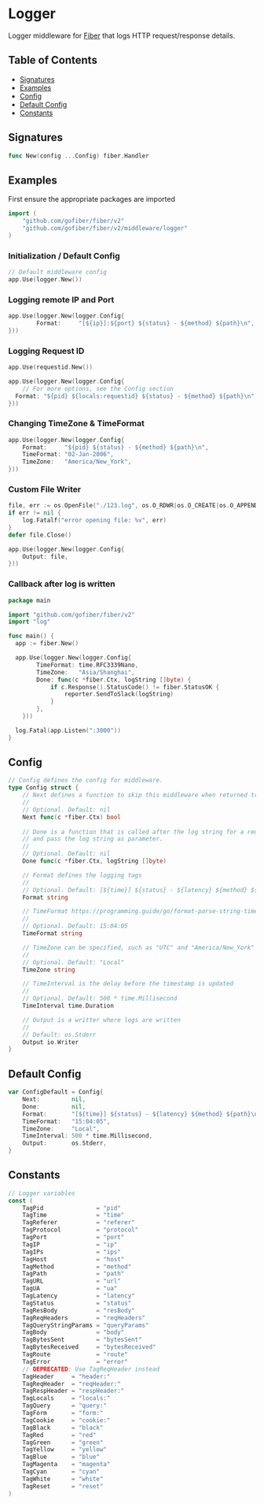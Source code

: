 # Logger

Logger middleware for [Fiber](https://github.com/gofiber/fiber) that logs HTTP request/response details.

## Table of Contents

* [Signatures](logger.md#signatures)
* [Examples](logger.md#examples)
* [Config](logger.md#config)
* [Default Config](logger.md#default-config)
* [Constants](logger.md#constants)

## Signatures

```go
func New(config ...Config) fiber.Handler
```

## Examples

First ensure the appropriate packages are imported

```go
import (
    "github.com/gofiber/fiber/v2"
    "github.com/gofiber/fiber/v2/middleware/logger"
)
```

### **Initialization / Default Config**

```go
// Default middleware config
app.Use(logger.New())
```

### **Logging remote IP and Port**

```go
app.Use(logger.New(logger.Config{
        Format:     "[${ip}]:${port} ${status} - ${method} ${path}\n",
}))
```

### Logging Request ID
```go
app.Use(requestid.New())

app.Use(logger.New(logger.Config{
    // For more options, see the Config section
  Format: "${pid} ${locals:requestid} ${status} - ${method} ${path}\n",
}))
```

### **Changing TimeZone & TimeFormat**

```go
app.Use(logger.New(logger.Config{
    Format:     "${pid} ${status} - ${method} ${path}\n",
    TimeFormat: "02-Jan-2006",
    TimeZone:   "America/New_York",
}))
```

### **Custom File Writer**

```go
file, err := os.OpenFile("./123.log", os.O_RDWR|os.O_CREATE|os.O_APPEND, 0666)
if err != nil {
    log.Fatalf("error opening file: %v", err)
}
defer file.Close()

app.Use(logger.New(logger.Config{
    Output: file,
}))
```

### **Callback after log is written**

```go
package main

import "github.com/gofiber/fiber/v2"
import "log"

func main() {
  app := fiber.New()

  app.Use(logger.New(logger.Config{
		TimeFormat: time.RFC3339Nano,
		TimeZone:   "Asia/Shanghai",
		Done: func(c *fiber.Ctx, logString []byte) {
			if c.Response().StatusCode() != fiber.StatusOK {
				reporter.SendToSlack(logString) 
			}
		},
	}))

  log.Fatal(app.Listen(":3000"))
}
```

## Config

```go
// Config defines the config for middleware.
type Config struct {
    // Next defines a function to skip this middleware when returned true.
    //
    // Optional. Default: nil
    Next func(c *fiber.Ctx) bool
    
    // Done is a function that is called after the log string for a request is written to Output,
    // and pass the log string as parameter.
    //
    // Optional. Default: nil
    Done func(c *fiber.Ctx, logString []byte)

    // Format defines the logging tags
    //
    // Optional. Default: [${time}] ${status} - ${latency} ${method} ${path}\n
    Format string

    // TimeFormat https://programming.guide/go/format-parse-string-time-date-example.html
    //
    // Optional. Default: 15:04:05
    TimeFormat string

    // TimeZone can be specified, such as "UTC" and "America/New_York" and "Asia/Chongqing", etc
    //
    // Optional. Default: "Local"
    TimeZone string

    // TimeInterval is the delay before the timestamp is updated
    //
    // Optional. Default: 500 * time.Millisecond
    TimeInterval time.Duration

    // Output is a writter where logs are written
    //
    // Default: os.Stderr
    Output io.Writer
}
```

## Default Config

```go
var ConfigDefault = Config{
    Next:         nil,
    Done:         nil,
    Format:       "[${time}] ${status} - ${latency} ${method} ${path}\n",
    TimeFormat:   "15:04:05",
    TimeZone:     "Local",
    TimeInterval: 500 * time.Millisecond,
    Output:       os.Stderr,
}
```

## Constants

```go
// Logger variables
const (
	TagPid               = "pid"
	TagTime              = "time"
	TagReferer           = "referer"
	TagProtocol          = "protocol"
	TagPort              = "port"
	TagIP                = "ip"
	TagIPs               = "ips"
	TagHost              = "host"
	TagMethod            = "method"
	TagPath              = "path"
	TagURL               = "url"
	TagUA                = "ua"
	TagLatency           = "latency"
	TagStatus            = "status"
	TagResBody           = "resBody"
	TagReqHeaders        = "reqHeaders"
	TagQueryStringParams = "queryParams"
	TagBody              = "body"
	TagBytesSent         = "bytesSent"
	TagBytesReceived     = "bytesReceived"
	TagRoute             = "route"
	TagError             = "error"
	// DEPRECATED: Use TagReqHeader instead
	TagHeader     = "header:"
	TagReqHeader  = "reqHeader:"
	TagRespHeader = "respHeader:"
	TagLocals     = "locals:"
	TagQuery      = "query:"
	TagForm       = "form:"
	TagCookie     = "cookie:"
	TagBlack      = "black"
	TagRed        = "red"
	TagGreen      = "green"
	TagYellow     = "yellow"
	TagBlue       = "blue"
	TagMagenta    = "magenta"
	TagCyan       = "cyan"
	TagWhite      = "white"
	TagReset      = "reset"
)
```
